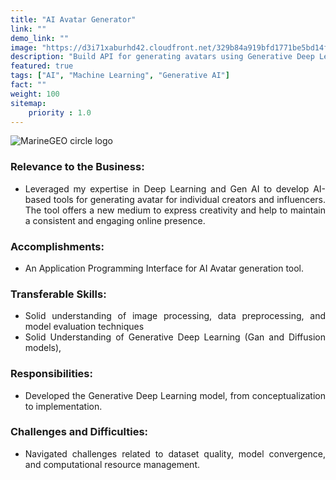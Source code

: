 ```yaml
---
title: "AI Avatar Generator"
link: ""
demo_link: ""
image: "https://d3i71xaburhd42.cloudfront.net/329b84a919bfd1771be5bd14fa81e7b3f74cc961/64-Figure4.4-1.png"
description: "Build API for generating avatars using Generative Deep Learning techniques"
featured: true
tags: ["AI", "Machine Learning", "Generative AI"]
fact: ""
weight: 100
sitemap: 
    priority : 1.0
---
```


<!-- <img src="https://ars.els-cdn.com/content/image/3-s2.0-B9780128243497000153-f08-34-9780128243497.jpg" alt="MarineGEO circle logo" style="height: 100%; width:100%;"/> -->

![MarineGEO circle logo](https://ars.els-cdn.com/content/image/3-s2.0-B9780128243497000153-f08-34-9780128243497.jpg "MarineGEO logo")

<div style="text-align:justify">

### **Relevance to the Business:**
- Leveraged my expertise in Deep Learning and Gen AI to develop AI-based tools for generating avatar for individual creators and influencers. The tool offers a new medium to express creativity and help to maintain a consistent and engaging online presence.

### **Accomplishments:**
- An Application Programming Interface for AI Avatar generation tool.

### **Transferable Skills:**
- Solid understanding of image processing, data preprocessing, and model evaluation techniques
- Solid Understanding of Generative Deep Learning (Gan and Diffusion models), 

### **Responsibilities:**
- Developed the Generative Deep Learning model, from conceptualization to implementation.

### **Challenges and Difficulties:**
- Navigated challenges related to dataset quality, model convergence, and computational resource management. 

</div>